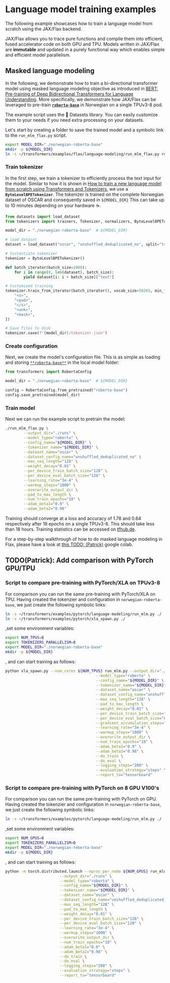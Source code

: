 <!---
Copyright 2021 The HuggingFace Team. All rights reserved.

Licensed under the Apache License, Version 2.0 (the "License");
you may not use this file except in compliance with the License.
You may obtain a copy of the License at

    http://www.apache.org/licenses/LICENSE-2.0

Unless required by applicable law or agreed to in writing, software
distributed under the License is distributed on an "AS IS" BASIS,
WITHOUT WARRANTIES OR CONDITIONS OF ANY KIND, either express or implied.
See the License for the specific language governing permissions and
limitations under the License.
-->

# Language model training examples

The following example showcases how to train a language model from scratch 
using the JAX/Flax backend.

JAX/Flax allows you to trace pure functions and compile them into efficient, fused accelerator code on both GPU and TPU.
Models written in JAX/Flax are **immutable** and updated in a purely functional
way which enables simple and efficient model parallelism.

## Masked language modeling

In the following, we demonstrate how to train a bi-directional transformer model 
using masked language modeling objective as introduced in [BERT: Pre-training of Deep Bidirectional Transformers for Language Understanding](https://arxiv.org/abs/1810.04805).
More specifically, we demonstrate how JAX/Flax can be leveraged 
to pre-train [**`roberta-base`**](https://huggingface.co/roberta-base)
in Norwegian on a single TPUv3-8 pod.

The example script uses the 🤗 Datasets library. You can easily customize them to your needs if you need extra processing on your datasets.

Let's start by creating a folder to save the trained model and a symbolic link to the `run_mlm_flax.py` script.

```bash
export MODEL_DIR="./norwegian-roberta-base"
mkdir -p ${MODEL_DIR}
ln -s ~/transformers/examples/flax/language-modeling/run_mlm_flax.py run_mlm_flax.py
```

### Train tokenizer

In the first step, we train a tokenizer to efficiently process the text input for the model. Similar to how it is shown in [How to train a new language model from scratch using Transformers and Tokenizers](https://huggingface.co/blog/how-to-train), we use a **`ByteLevelBPETokenizer`**.
The tokenizer is trained on the complete Norwegian dataset of OSCAR
and consequently saved in `${MODEL_DIR}`
This can take up to 10 minutes depending on your hardware ☕.

```python
from datasets import load_dataset
from tokenizers import trainers, Tokenizer, normalizers, ByteLevelBPETokenizer

model_dir = "./norwegian-roberta-base"  # ${MODEL_DIR}

# load dataset
dataset = load_dataset("oscar", "unshuffled_deduplicated_no", split="train")

# Instantiate tokenizer
tokenizer = ByteLevelBPETokenizer()

def batch_iterator(batch_size=1000):
    for i in range(0, len(dataset), batch_size):
        yield dataset[i: i + batch_size]["text"]

# Customized training
tokenizer.train_from_iterator(batch_iterator(), vocab_size=50265, min_frequency=2, special_tokens=[
    "<s>",
    "<pad>",
    "</s>",
    "<unk>",
    "<mask>",
])

# Save files to disk
tokenizer.save(f"{model_dir}/tokenizer.json")
```

### Create configuration

Next, we create the model's configuration file. This is as simple 
as loading and storing [`**roberta-base**`](https://huggingface.co/roberta-base)
in the local model folder:

```python
from transformers import RobertaConfig

model_dir = "./norwegian-roberta-base"  # ${MODEL_DIR}

config = RobertaConfig.from_pretrained("roberta-base")
config.save_pretrained(model_dir)
```

### Train model

Next we can run the example script to pretrain the model:

```bash
./run_mlm_flax.py \
        --output_dir="./runs" \
        --model_type="roberta" \
        --config_name="${MODEL_DIR}" \
        --tokenizer_name="${MODEL_DIR}" \
        --dataset_name="oscar" \
        --dataset_config_name="unshuffled_deduplicated_no" \
        --max_seq_length="128" \
        --weight_decay="0.01" \
        --per_device_train_batch_size="128" \
        --per_device_eval_batch_size="128" \
        --learning_rate="3e-4" \
        --warmup_steps="1000" \
        --overwrite_output_dir \
        --pad_to_max_length \
        --num_train_epochs="18" \
        --adam_beta1="0.9" \
        --adam_beta2="0.98"
```

Training should converge at a loss and accuracy 
of 1.78 and 0.64 respectively after 18 epochs on a single TPUv3-8.
This should take less than 18 hours.
Training statistics can be accessed on [tfhub.de](https://tensorboard.dev/experiment/GdYmdak2TWeVz0DDRYOrrg).

For a step-by-step walkthrough of how to do masked language modeling in Flax, please have a 
look at [this TODO: (Patrick)]() google colab.


## TODO(Patrick): Add comparison with PyTorch GPU/TPU

### Script to compare pre-training with PyTorch/XLA on TPUv3-8

For comparison you can run the same pre-training with PyTorch/XLA on TPU.
Having created the tokenzier and configuration in `norwegian-roberta-base`, we just create the following symbolic links:

```bash
ln -s ~/transformers/examples/pytorch/language-modeling/run_mlm.py ./
ln -s ~/transformers/examples/pytorch/xla_spawn.py ./
```

,set some environment variables:

```bash
export NUM_TPUS=8
export TOKENIZERS_PARALLELISM=0
export MODEL_DIR="./norwegian-roberta-base"
mkdir -p ${MODEL_DIR}
```

, and can start training as follows:

```bash
python xla_spawn.py --num_cores ${NUM_TPUS} run_mlm.py --output_dir="./runs" \
										--model_type="roberta" \
										--config_name="${MODEL_DIR}" \
										--tokenizer_name="${MODEL_DIR}" \
										--dataset_name="oscar" \
										--dataset_config_name="unshuffled_deduplicated_no" \
										--max_seq_length="128" \
										--pad_to_max_length \
										--weight_decay="0.01" \
										--per_device_train_batch_size="64" \
										--per_device_eval_batch_size="64" \
										--gradient_accumulation_steps="2" \
										--learning_rate="3e-4" \
										--warmup_steps="1000" \
										--overwrite_output_dir \
										--num_train_epochs="18" \
										--adam_beta1="0.9" \
										--adam_beta2="0.98" \
										--do_train \
										--do_eval \
										--logging_steps="200" \
										--evaluation_strategy="steps" \
										--report_to="tensorboard"
```

### Script to compare pre-training with PyTorch on 8 GPU V100's

For comparison you can run the same pre-training with PyTorch on GPU.
Having created the tokenzier and configuration in `norwegian-roberta-base`, we just create the following symbolic links:

```bash
ln -s ~/transformers/examples/pytorch/language-modeling/run_mlm.py ./
```

,set some environment variables:

```bash
export NUM_GPUS=8
export TOKENIZERS_PARALLELISM=0
export MODEL_DIR="./norwegian-roberta-base"
mkdir -p ${MODEL_DIR}
```

, and can start training as follows:

```bash
python -m torch.distributed.launch --nproc_per_node ${NUM_GPUS} run_mlm.py \
                        --output_dir="./runs" \
                        --model_type="roberta" \
                        --config_name="${MODEL_DIR}" \
                        --tokenizer_name="${MODEL_DIR}" \
                        --dataset_name="oscar" \
                        --dataset_config_name="unshuffled_deduplicated_no" \
                        --max_seq_length="128" \
                        --pad_to_max_length \
                        --weight_decay="0.01" \
                        --per_device_train_batch_size="128" \
                        --per_device_eval_batch_size="128" \
                        --learning_rate="3e-4" \
                        --warmup_steps="1000" \
                        --overwrite_output_dir \
                        --num_train_epochs="18" \
                        --adam_beta1="0.9" \
                        --adam_beta2="0.98" \
                        --do_train \
                        --do_eval \
                        --logging_steps="200" \
                        --evaluation_strategy="steps" \
                        --report_to="tensorboard"
```
